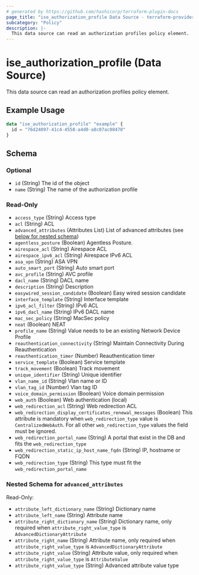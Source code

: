 ```yaml
---
# generated by https://github.com/hashicorp/terraform-plugin-docs
page_title: "ise_authorization_profile Data Source - terraform-provider-ise"
subcategory: "Policy"
description: |-
  This data source can read an authorization profiles policy element.
---
```


# ise_authorization_profile (Data Source)

This data source can read an authorization profiles policy element.

## Example Usage

```terraform
data "ise_authorization_profile" "example" {
  id = "76d24097-41c4-4558-a4d0-a8c07ac08470"
}
```

<!-- schema generated by tfplugindocs -->
## Schema

### Optional

- `id` (String) The id of the object
- `name` (String) The name of the authorization profile

### Read-Only

- `access_type` (String) Access type
- `acl` (String) ACL
- `advanced_attributes` (Attributes List) List of advanced attributes (see [below for nested schema](#nestedatt--advanced_attributes))
- `agentless_posture` (Boolean) Agentless Posture.
- `airespace_acl` (String) Airespace ACL
- `airespace_ipv6_acl` (String) Airespace IPv6 ACL
- `asa_vpn` (String) ASA VPN
- `auto_smart_port` (String) Auto smart port
- `avc_profile` (String) AVC profile
- `dacl_name` (String) DACL name
- `description` (String) Description
- `easywired_session_candidate` (Boolean) Easy wired session candidate
- `interface_template` (String) Interface template
- `ipv6_acl_filter` (String) IPv6 ACL
- `ipv6_dacl_name` (String) IPv6 DACL name
- `mac_sec_policy` (String) MacSec policy
- `neat` (Boolean) NEAT
- `profile_name` (String) Value needs to be an existing Network Device Profile
- `reauthentication_connectivity` (String) Maintain Connectivity During Reauthentication
- `reauthentication_timer` (Number) Reauthentication timer
- `service_template` (Boolean) Service template
- `track_movement` (Boolean) Track movement
- `unique_identifier` (String) Unique identifier
- `vlan_name_id` (String) Vlan name or ID
- `vlan_tag_id` (Number) Vlan tag ID
- `voice_domain_permission` (Boolean) Voice domain permission
- `web_auth` (Boolean) Web authentication (local)
- `web_redirection_acl` (String) Web redirection ACL
- `web_redirection_display_certificates_renewal_messages` (Boolean) This attribute is mandatory when `web_redirection_type` value is `CentralizedWebAuth`. For all other `web_redirection_type` values the field must be ignored.
- `web_redirection_portal_name` (String) A portal that exist in the DB and fits the `web_redirection_type`
- `web_redirection_static_ip_host_name_fqdn` (String) IP, hostname or FQDN
- `web_redirection_type` (String) This type must fit the `web_redirection_portal_name`

<a id="nestedatt--advanced_attributes"></a>
### Nested Schema for `advanced_attributes`

Read-Only:

- `attribute_left_dictionary_name` (String) Dictionary name
- `attribute_left_name` (String) Attribute name
- `attribute_right_dictionary_name` (String) Dictionary name, only required when `attribute_right_value_type` is `AdvancedDictionaryAttribute`
- `attribute_right_name` (String) Attribute name, only required when `attribute_right_value_type` is `AdvancedDictionaryAttribute`
- `attribute_right_value` (String) Attribute value, only required when `attribute_right_value_type` is `AttributeValue`
- `attribute_right_value_type` (String) Advanced attribute value type
